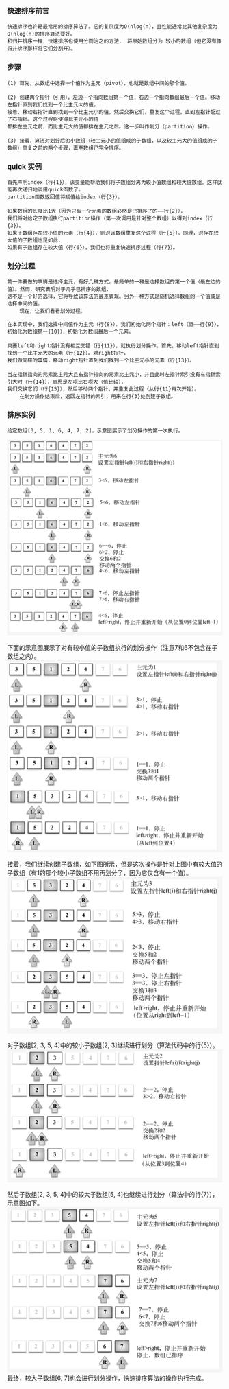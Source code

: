 ### 快速排序前言
```
快速排序也许是最常用的排序算法了。它的复杂度为O(nlog(n)，且性能通常比其他复杂度为O(nlog(n)的排序算法要好。
和归并排序一样，快速排序也使用分而治之的方法， 将原始数组分为 较小的数组（但它没有像归并排序那样将它们分割开）。
```

### 步骤
```
(1) 首先，从数组中选择一个值作为主元（pivot），也就是数组中间的那个值。

(2) 创建两个指针（引用），左边一个指向数组第一个值，右边一个指向数组最后一个值。移动左指针直到我们找到一个比主元大的值，
接着，移动右指针直到找到一个比主元小的值，然后交换它们，重复这个过程，直到左指针超过了右指针。这个过程将使得比主元小的值
都排在主元之前，而比主元大的值都排在主元之后。这一步叫作划分（partition）操作。

(3) 接着，算法对划分后的小数组（较主元小的值组成的子数组，以及较主元大的值组成的子数组）重复之前的两个步骤，直至数组已完全排序。
```

### quick 实例
```
首先声明index（行{1}），该变量能帮助我们将子数组分离为较小值数组和较大值数组。这样就能再次递归地调用quick函数了。
partition函数返回值将赋值给index（行{3}）。

如果数组的长度比1大（因为只有一个元素的数组必然是已排序了的——行{2}），
我们将对给定子数组执行partition操作（第一次调用是针对整个数组）以得到index（行{3}）。
如果子数组存在较小值的元素（行{4}），则对该数组重复这个过程（行{5}）。同理，对存在较大值的子数组也是如此，
如果有子数组存在较大值（行{6}），我们也将重复快速排序过程（行{7}）。
```

### 划分过程
```
第一件要做的事情是选择主元，有好几种方式。最简单的一种是选择数组的第一个值（最左边的值）。然而，研究表明对于几乎已排序的数组，
这不是一个好的选择，它将导致该算法的最差表现。另外一种方式是随机选择数组的一个值或是选择中间的值。
	现在，让我们看看划分过程。
```

```
在本实现中，我们选择中间值作为主元（行{8}）。我们初始化两个指针：left（低——行{9}），初始化为数组第一{10}），初始化为数组最后一个元素。

只要left和right指针没有相互交错（行{11}），就执行划分操作。首先，移动left指针直到找到一个比主元大的元素（行{12}）。对right指针，
我们做同样的事情，移动right指针直到我们找到一个比主元小的元素（行{13}）。

当左指针指向的元素比主元大且右指针指向的元素比主元小，并且此时左指针索引没有右指针索引大时（行{14}），意思是左项比右项大（值比较），
我们交换它们（行{15}），然后移动两个指针，并重复此过程（从行{11}再次开始）。
	在划分操作结束后，返回左指针的索引，用来在行{3}处创建子数组。
```

### 排序实例
```
给定数组[3, 5, 1, 6, 4, 7, 2]，示意图展示了划分操作的第一次执行。
```
![](./图3-快速排序.png)

下面的示意图展示了对有较小值的子数组执行的划分操作（注意7和6不包含在子数组之内）。
![](./图4-快速排序.png)

接着，我们继续创建子数组，如下图所示，但是这次操作是针对上图中有较大值的子数组（有1的那个较小子数组不用再划分了，因为它仅含有一个值）。
![](./图5-快速排序.png)

对子数组[2, 3, 5, 4]中的较小子数组[2, 3]继续进行划分（算法代码中的行{5}）。
![](./图6-快速排序.png)

然后子数组[2, 3, 5, 4]中的较大子数组[5, 4]也继续进行划分（算法中的行{7}），示意图如下。
![](./图7-快速排序.png)
最终，较大子数组[6, 7]也会进行划分操作，快速排序算法的操作执行完成。
